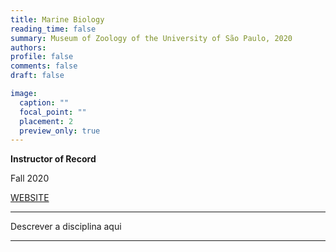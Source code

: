 ```yaml
---
title: Marine Biology
reading_time: false
summary: Museum of Zoology of the University of São Paulo, 2020
authors:
profile: false
comments: false
draft: false

image:
  caption: ""
  focal_point: ""
  placement: 2
  preview_only: true
---
```


**Instructor of Record**

Fall 2020

[WEBSITE](https://www.mz.usp.br)

---

Descrever a disciplina aqui

---
